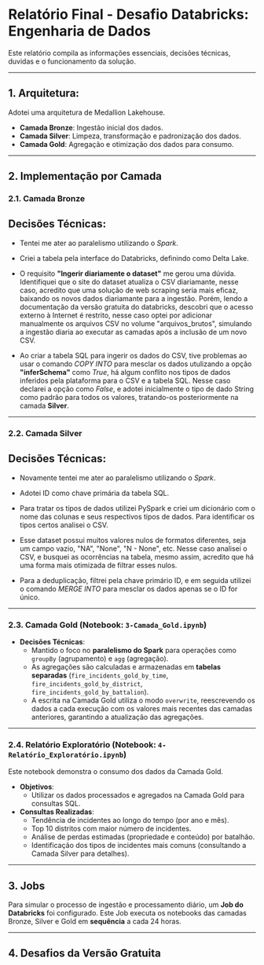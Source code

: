 
# Relatório Final - Desafio Databricks: Engenharia de Dados

Este relatório compila as informações essenciais, decisões técnicas, duvidas e o funcionamento da solução.

---

## 1. Arquitetura:

Adotei uma arquitetura de Medallion Lakehouse.

* **Camada Bronze**: Ingestão inicial dos dados.
* **Camada Silver**: Limpeza, transformação e padronização dos dados.
* **Camada Gold**: Agregação e otimização dos dados para consumo.

---

## 2. Implementação por Camada

### 2.1. Camada Bronze 

## **Decisões Técnicas**:
- Tentei me ater ao paralelismo utilizando o *Spark*.

- Criei a tabela pela interface do Databricks, definindo como Delta Lake.

- O requisito **"Ingerir diariamente o dataset"** me gerou uma dúvida. Identifiquei que o site do dataset atualiza o CSV diariamante, nesse caso, acredito que uma solução de web scraping seria mais eficaz, baixando os novos dados diariamante para a ingestão. Porém, lendo a documentação da versão gratuita do databricks, descobri que o acesso externo à Internet é restrito, nesse caso optei por adicionar manualmente os arquivos CSV no volume "arquivos_brutos", simulando a ingestão diaria ao executar as camadas após a inclusão de um novo CSV.

- Ao criar a tabela SQL para ingerir os dados do CSV, tive problemas ao usar o comando *COPY INTO* para mesclar os dados utulizando a opção **"inferSchema"** como *True*, há algum conflito nos tipos de dados inferidos pela plataforma para o CSV e a tabela SQL. Nesse caso declarei a opção como *False*, e adotei inicialmente o tipo de dado String como padrão para todos os valores, tratando-os posteriormente na camada **Silver**.
 

---

### 2.2. Camada Silver 

## **Decisões Técnicas**:
- Novamente tentei me ater ao paralelismo utilizando o *Spark*.

- Adotei ID como chave primária da tabela SQL.

- Para tratar os tipos de dados utilizei PySpark e criei um dicionário com o nome das colunas e seus respectivos tipos de dados. Para identificar os tipos certos analisei o CSV.

- Esse dataset possui muitos valores nulos de formatos diferentes, seja um campo vazio, "NA", "None", "N - None", etc. Nesse caso analisei o CSV, e busquei as ocorrências na tabela, mesmo assim, acredito que há uma forma mais otimizada de filtrar esses nulos. 

- Para a deduplicação, filtrei pela chave primário ID, e em seguida utilizei o comando *MERGE INTO* para mesclar os dados apenas se o ID for único.

---

### 2.3. Camada Gold (Notebook: `3-Camada_Gold.ipynb`)

* **Decisões Técnicas**:
    * Mantido o foco no **paralelismo do Spark** para operações como `groupBy` (agrupamento) e `agg` (agregação).
    * As agregações são calculadas e armazenadas em **tabelas separadas** (`fire_incidents_gold_by_time`, `fire_incidents_gold_by_district`, `fire_incidents_gold_by_battalion`).
    * A escrita na Camada Gold utiliza o modo `overwrite`, reescrevendo os dados a cada execução com os valores mais recentes das camadas anteriores, garantindo a atualização das agregações.

---

### 2.4. Relatório Exploratório (Notebook: `4-Relatório_Exploratório.ipynb`)

Este notebook demonstra o consumo dos dados da Camada Gold.

* **Objetivos**:
    * Utilizar os dados processados e agregados na Camada Gold para consultas SQL.
* **Consultas Realizadas**:
    * Tendência de incidentes ao longo do tempo (por ano e mês).
    * Top 10 distritos com maior número de incidentes.
    * Análise de perdas estimadas (propriedade e conteúdo) por batalhão.
    * Identificação dos tipos de incidentes mais comuns (consultando a Camada Silver para detalhes).

---

## 3. Jobs

Para simular o processo de ingestão e processamento diário, um **Job do Databricks** foi configurado. Este Job executa os notebooks das camadas Bronze, Silver e Gold em **sequência** a cada 24 horas.

---

## 4. Desafios da Versão Gratuita


